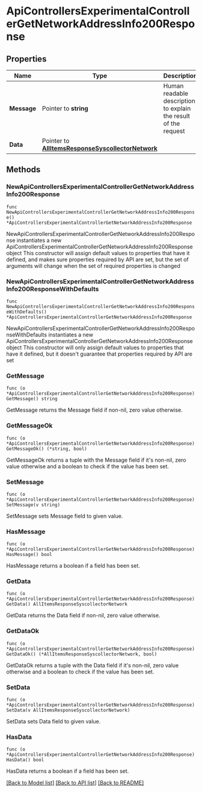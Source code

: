 # ApiControllersExperimentalControllerGetNetworkAddressInfo200Response

## Properties

Name | Type | Description | Notes
------------ | ------------- | ------------- | -------------
**Message** | Pointer to **string** | Human readable description to explain the result of the request | [optional] 
**Data** | Pointer to [**AllItemsResponseSyscollectorNetwork**](AllItemsResponseSyscollectorNetwork.md) |  | [optional] 

## Methods

### NewApiControllersExperimentalControllerGetNetworkAddressInfo200Response

`func NewApiControllersExperimentalControllerGetNetworkAddressInfo200Response() *ApiControllersExperimentalControllerGetNetworkAddressInfo200Response`

NewApiControllersExperimentalControllerGetNetworkAddressInfo200Response instantiates a new ApiControllersExperimentalControllerGetNetworkAddressInfo200Response object
This constructor will assign default values to properties that have it defined,
and makes sure properties required by API are set, but the set of arguments
will change when the set of required properties is changed

### NewApiControllersExperimentalControllerGetNetworkAddressInfo200ResponseWithDefaults

`func NewApiControllersExperimentalControllerGetNetworkAddressInfo200ResponseWithDefaults() *ApiControllersExperimentalControllerGetNetworkAddressInfo200Response`

NewApiControllersExperimentalControllerGetNetworkAddressInfo200ResponseWithDefaults instantiates a new ApiControllersExperimentalControllerGetNetworkAddressInfo200Response object
This constructor will only assign default values to properties that have it defined,
but it doesn't guarantee that properties required by API are set

### GetMessage

`func (o *ApiControllersExperimentalControllerGetNetworkAddressInfo200Response) GetMessage() string`

GetMessage returns the Message field if non-nil, zero value otherwise.

### GetMessageOk

`func (o *ApiControllersExperimentalControllerGetNetworkAddressInfo200Response) GetMessageOk() (*string, bool)`

GetMessageOk returns a tuple with the Message field if it's non-nil, zero value otherwise
and a boolean to check if the value has been set.

### SetMessage

`func (o *ApiControllersExperimentalControllerGetNetworkAddressInfo200Response) SetMessage(v string)`

SetMessage sets Message field to given value.

### HasMessage

`func (o *ApiControllersExperimentalControllerGetNetworkAddressInfo200Response) HasMessage() bool`

HasMessage returns a boolean if a field has been set.

### GetData

`func (o *ApiControllersExperimentalControllerGetNetworkAddressInfo200Response) GetData() AllItemsResponseSyscollectorNetwork`

GetData returns the Data field if non-nil, zero value otherwise.

### GetDataOk

`func (o *ApiControllersExperimentalControllerGetNetworkAddressInfo200Response) GetDataOk() (*AllItemsResponseSyscollectorNetwork, bool)`

GetDataOk returns a tuple with the Data field if it's non-nil, zero value otherwise
and a boolean to check if the value has been set.

### SetData

`func (o *ApiControllersExperimentalControllerGetNetworkAddressInfo200Response) SetData(v AllItemsResponseSyscollectorNetwork)`

SetData sets Data field to given value.

### HasData

`func (o *ApiControllersExperimentalControllerGetNetworkAddressInfo200Response) HasData() bool`

HasData returns a boolean if a field has been set.


[[Back to Model list]](../README.md#documentation-for-models) [[Back to API list]](../README.md#documentation-for-api-endpoints) [[Back to README]](../README.md)


